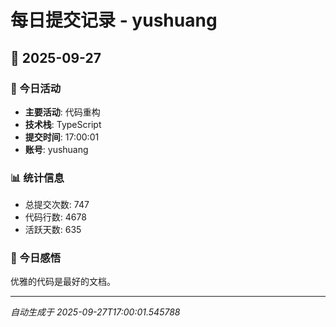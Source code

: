 # 每日提交记录 - yushuang

## 📅 2025-09-27

### 🎯 今日活动
- **主要活动**: 代码重构
- **技术栈**: TypeScript
- **提交时间**: 17:00:01
- **账号**: yushuang

### 📊 统计信息
- 总提交次数: 747
- 代码行数: 4678
- 活跃天数: 635

### 💭 今日感悟
优雅的代码是最好的文档。

---
*自动生成于 2025-09-27T17:00:01.545788*
